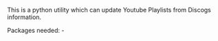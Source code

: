 This is a python utility which can update Youtube Playlists from Discogs information.

Packages needed: 
    - 